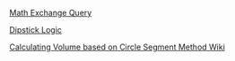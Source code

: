 [Math Exchange Query](https://math.stackexchange.com/)

[Dipstick Logic](https://math.stackexchange.com/questions/972129/volume-of-a-horizontal-cylinder-using-height-of-liquid)

[Calculating Volume based on Circle Segment Method Wiki](https://en.wikipedia.org/wiki/Circular_segment)
